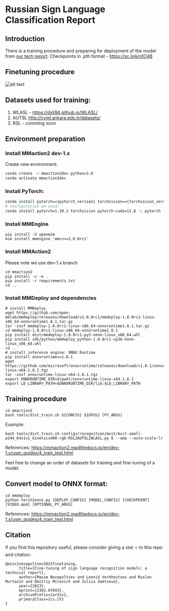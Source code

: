 
# Russian Sign Language Classification Report
## Introduction
There is a training procedure and preparing for deployment of the model from [our tech report](https://arxiv.org/abs/2302.07693).
Checkpoints in .pth format - https://sc.link/n1O4B
## Finetuning procedure
![alt text](https://i.imgur.com/DkgCqpV.png)

## Datasets used for training:
1) WLASL - https://dxli94.github.io/WLASL/
2) AUTSL http://cvml.ankara.edu.tr/datasets/
3) RSL - comming soon

## Environment preparation

### Install MMaction2 dev-1.x
Create new environment:
```bash
conda create -n mmaction2dev python=3.8
conda activate mmaction2dev
```

### Install PyTorch:
```bash
conda install pytorch=={pytorch_version} torchvision=={torchvision_version} cudatoolkit={cudatoolkit_version} -c pytorch -c conda-forge
# Configuration we used:
conda install pytorch=1.10.1 torchvision pytorch-cuda=11.8 -c pytorch -c nvidia
```
### Install MMEngine
```
pip install -U openmim
mim install mmengine 'mmcv>=2.0.0rc1'
```
### Install MMAction2
Please note we use dev-1.x branch
```
cd mmaction2
pip install -v -e .
pip install -r requirements.txt
cd ..
```
### Install MMDeploy and dependencies
```
# install MMDeploy
wget https://github.com/open-mmlab/mmdeploy/releases/download/v1.0.0rc1/mmdeploy-1.0.0rc1-linux-x86_64-onnxruntime1.8.1.tar.gz
tar -zxvf mmdeploy-1.0.0rc1-linux-x86_64-onnxruntime1.8.1.tar.gz
cd mmdeploy-1.0.0rc1-linux-x86_64-onnxruntime1.8.1
pip install dist/mmdeploy-1.0.0rc1-py3-none-linux_x86_64.whl
pip install sdk/python/mmdeploy_python-1.0.0rc1-cp38-none-linux_x86_64.whl
cd ..
# install inference engine: ONNX Runtime
pip install onnxruntime==1.8.1
wget https://github.com/microsoft/onnxruntime/releases/download/v1.8.1/onnxruntime-linux-x64-1.8.1.tgz
tar -zxvf onnxruntime-linux-x64-1.8.1.tgz
export ONNXRUNTIME_DIR=$(pwd)/onnxruntime-linux-x64-1.8.1
export LD_LIBRARY_PATH=$ONNXRUNTIME_DIR/lib:$LD_LIBRARY_PATH
```
## Training procedure

```
cd mmaction2
bash tools/dist_train.sh ${CONFIG} ${GPUS} [PY_ARGS]
```
Example:
```
bash tools/dist_train.sh configs/recognition/mvit/mvit-small-p244_64x1x1_kinetics400-rgb-RSL2AUTSL2WLASL.py 8 --amp --auto-scale-lr
```
References: https://mmaction2.readthedocs.io/en/dev-1.x/user_guides/4_train_test.html

Feel free to change an order of datasets for training and fine-tuning of a model.

## Convert model to ONNX format:

```
cd mmdeploy
python torch2onnx.py [DEPLOY_CONFIG] [MODEL_CONFIG] [CHECKPOINT] [VIDEO.mp4] [OPTIONAL_PY_ARGS]
```
References: https://mmaction2.readthedocs.io/en/dev-1.x/user_guides/4_train_test.html

## Citation
If you find this repository useful, please consider giving a star ⭐ to this repo and citation:
```
@misc{novopoltsev2023finetuning,
      title={Fine-tuning of sign language recognition models: a technical report},
      author={Maxim Novopoltsev and Leonid Verkhovtsev and Ruslan Murtazin and Dmitriy Milevich and Iuliia Zemtsova},
      year={2023},
      eprint={2302.07693},
      archivePrefix={arXiv},
      primaryClass={cs.CV}
}
```
